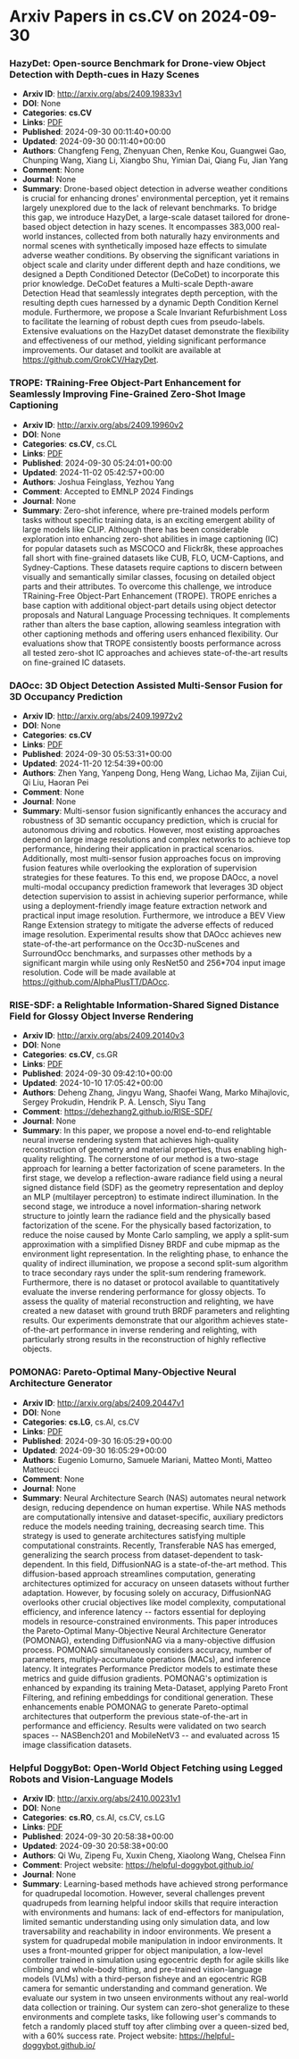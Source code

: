 # Arxiv Papers in cs.CV on 2024-09-30
### HazyDet: Open-source Benchmark for Drone-view Object Detection with Depth-cues in Hazy Scenes
- **Arxiv ID**: http://arxiv.org/abs/2409.19833v1
- **DOI**: None
- **Categories**: **cs.CV**
- **Links**: [PDF](http://arxiv.org/pdf/2409.19833v1)
- **Published**: 2024-09-30 00:11:40+00:00
- **Updated**: 2024-09-30 00:11:40+00:00
- **Authors**: Changfeng Feng, Zhenyuan Chen, Renke Kou, Guangwei Gao, Chunping Wang, Xiang Li, Xiangbo Shu, Yimian Dai, Qiang Fu, Jian Yang
- **Comment**: None
- **Journal**: None
- **Summary**: Drone-based object detection in adverse weather conditions is crucial for enhancing drones' environmental perception, yet it remains largely unexplored due to the lack of relevant benchmarks. To bridge this gap, we introduce HazyDet, a large-scale dataset tailored for drone-based object detection in hazy scenes. It encompasses 383,000 real-world instances, collected from both naturally hazy environments and normal scenes with synthetically imposed haze effects to simulate adverse weather conditions. By observing the significant variations in object scale and clarity under different depth and haze conditions, we designed a Depth Conditioned Detector (DeCoDet) to incorporate this prior knowledge. DeCoDet features a Multi-scale Depth-aware Detection Head that seamlessly integrates depth perception, with the resulting depth cues harnessed by a dynamic Depth Condition Kernel module. Furthermore, we propose a Scale Invariant Refurbishment Loss to facilitate the learning of robust depth cues from pseudo-labels. Extensive evaluations on the HazyDet dataset demonstrate the flexibility and effectiveness of our method, yielding significant performance improvements. Our dataset and toolkit are available at https://github.com/GrokCV/HazyDet.



### TROPE: TRaining-Free Object-Part Enhancement for Seamlessly Improving Fine-Grained Zero-Shot Image Captioning
- **Arxiv ID**: http://arxiv.org/abs/2409.19960v2
- **DOI**: None
- **Categories**: **cs.CV**, cs.CL
- **Links**: [PDF](http://arxiv.org/pdf/2409.19960v2)
- **Published**: 2024-09-30 05:24:01+00:00
- **Updated**: 2024-11-02 05:42:57+00:00
- **Authors**: Joshua Feinglass, Yezhou Yang
- **Comment**: Accepted to EMNLP 2024 Findings
- **Journal**: None
- **Summary**: Zero-shot inference, where pre-trained models perform tasks without specific training data, is an exciting emergent ability of large models like CLIP. Although there has been considerable exploration into enhancing zero-shot abilities in image captioning (IC) for popular datasets such as MSCOCO and Flickr8k, these approaches fall short with fine-grained datasets like CUB, FLO, UCM-Captions, and Sydney-Captions. These datasets require captions to discern between visually and semantically similar classes, focusing on detailed object parts and their attributes. To overcome this challenge, we introduce TRaining-Free Object-Part Enhancement (TROPE). TROPE enriches a base caption with additional object-part details using object detector proposals and Natural Language Processing techniques. It complements rather than alters the base caption, allowing seamless integration with other captioning methods and offering users enhanced flexibility. Our evaluations show that TROPE consistently boosts performance across all tested zero-shot IC approaches and achieves state-of-the-art results on fine-grained IC datasets.



### DAOcc: 3D Object Detection Assisted Multi-Sensor Fusion for 3D Occupancy Prediction
- **Arxiv ID**: http://arxiv.org/abs/2409.19972v2
- **DOI**: None
- **Categories**: **cs.CV**
- **Links**: [PDF](http://arxiv.org/pdf/2409.19972v2)
- **Published**: 2024-09-30 05:53:31+00:00
- **Updated**: 2024-11-20 12:54:39+00:00
- **Authors**: Zhen Yang, Yanpeng Dong, Heng Wang, Lichao Ma, Zijian Cui, Qi Liu, Haoran Pei
- **Comment**: None
- **Journal**: None
- **Summary**: Multi-sensor fusion significantly enhances the accuracy and robustness of 3D semantic occupancy prediction, which is crucial for autonomous driving and robotics. However, most existing approaches depend on large image resolutions and complex networks to achieve top performance, hindering their application in practical scenarios. Additionally, most multi-sensor fusion approaches focus on improving fusion features while overlooking the exploration of supervision strategies for these features. To this end, we propose DAOcc, a novel multi-modal occupancy prediction framework that leverages 3D object detection supervision to assist in achieving superior performance, while using a deployment-friendly image feature extraction network and practical input image resolution. Furthermore, we introduce a BEV View Range Extension strategy to mitigate the adverse effects of reduced image resolution. Experimental results show that DAOcc achieves new state-of-the-art performance on the Occ3D-nuScenes and SurroundOcc benchmarks, and surpasses other methods by a significant margin while using only ResNet50 and 256*704 input image resolution. Code will be made available at https://github.com/AlphaPlusTT/DAOcc.



### RISE-SDF: a Relightable Information-Shared Signed Distance Field for Glossy Object Inverse Rendering
- **Arxiv ID**: http://arxiv.org/abs/2409.20140v3
- **DOI**: None
- **Categories**: **cs.CV**, cs.GR
- **Links**: [PDF](http://arxiv.org/pdf/2409.20140v3)
- **Published**: 2024-09-30 09:42:10+00:00
- **Updated**: 2024-10-10 17:05:42+00:00
- **Authors**: Deheng Zhang, Jingyu Wang, Shaofei Wang, Marko Mihajlovic, Sergey Prokudin, Hendrik P. A. Lensch, Siyu Tang
- **Comment**: https://dehezhang2.github.io/RISE-SDF/
- **Journal**: None
- **Summary**: In this paper, we propose a novel end-to-end relightable neural inverse rendering system that achieves high-quality reconstruction of geometry and material properties, thus enabling high-quality relighting. The cornerstone of our method is a two-stage approach for learning a better factorization of scene parameters. In the first stage, we develop a reflection-aware radiance field using a neural signed distance field (SDF) as the geometry representation and deploy an MLP (multilayer perceptron) to estimate indirect illumination. In the second stage, we introduce a novel information-sharing network structure to jointly learn the radiance field and the physically based factorization of the scene. For the physically based factorization, to reduce the noise caused by Monte Carlo sampling, we apply a split-sum approximation with a simplified Disney BRDF and cube mipmap as the environment light representation. In the relighting phase, to enhance the quality of indirect illumination, we propose a second split-sum algorithm to trace secondary rays under the split-sum rendering framework. Furthermore, there is no dataset or protocol available to quantitatively evaluate the inverse rendering performance for glossy objects. To assess the quality of material reconstruction and relighting, we have created a new dataset with ground truth BRDF parameters and relighting results. Our experiments demonstrate that our algorithm achieves state-of-the-art performance in inverse rendering and relighting, with particularly strong results in the reconstruction of highly reflective objects.



### POMONAG: Pareto-Optimal Many-Objective Neural Architecture Generator
- **Arxiv ID**: http://arxiv.org/abs/2409.20447v1
- **DOI**: None
- **Categories**: **cs.LG**, cs.AI, cs.CV
- **Links**: [PDF](http://arxiv.org/pdf/2409.20447v1)
- **Published**: 2024-09-30 16:05:29+00:00
- **Updated**: 2024-09-30 16:05:29+00:00
- **Authors**: Eugenio Lomurno, Samuele Mariani, Matteo Monti, Matteo Matteucci
- **Comment**: None
- **Journal**: None
- **Summary**: Neural Architecture Search (NAS) automates neural network design, reducing dependence on human expertise. While NAS methods are computationally intensive and dataset-specific, auxiliary predictors reduce the models needing training, decreasing search time. This strategy is used to generate architectures satisfying multiple computational constraints. Recently, Transferable NAS has emerged, generalizing the search process from dataset-dependent to task-dependent. In this field, DiffusionNAG is a state-of-the-art method. This diffusion-based approach streamlines computation, generating architectures optimized for accuracy on unseen datasets without further adaptation. However, by focusing solely on accuracy, DiffusionNAG overlooks other crucial objectives like model complexity, computational efficiency, and inference latency -- factors essential for deploying models in resource-constrained environments. This paper introduces the Pareto-Optimal Many-Objective Neural Architecture Generator (POMONAG), extending DiffusionNAG via a many-objective diffusion process. POMONAG simultaneously considers accuracy, number of parameters, multiply-accumulate operations (MACs), and inference latency. It integrates Performance Predictor models to estimate these metrics and guide diffusion gradients. POMONAG's optimization is enhanced by expanding its training Meta-Dataset, applying Pareto Front Filtering, and refining embeddings for conditional generation. These enhancements enable POMONAG to generate Pareto-optimal architectures that outperform the previous state-of-the-art in performance and efficiency. Results were validated on two search spaces -- NASBench201 and MobileNetV3 -- and evaluated across 15 image classification datasets.



### Helpful DoggyBot: Open-World Object Fetching using Legged Robots and Vision-Language Models
- **Arxiv ID**: http://arxiv.org/abs/2410.00231v1
- **DOI**: None
- **Categories**: **cs.RO**, cs.AI, cs.CV, cs.LG
- **Links**: [PDF](http://arxiv.org/pdf/2410.00231v1)
- **Published**: 2024-09-30 20:58:38+00:00
- **Updated**: 2024-09-30 20:58:38+00:00
- **Authors**: Qi Wu, Zipeng Fu, Xuxin Cheng, Xiaolong Wang, Chelsea Finn
- **Comment**: Project website: https://helpful-doggybot.github.io/
- **Journal**: None
- **Summary**: Learning-based methods have achieved strong performance for quadrupedal locomotion. However, several challenges prevent quadrupeds from learning helpful indoor skills that require interaction with environments and humans: lack of end-effectors for manipulation, limited semantic understanding using only simulation data, and low traversability and reachability in indoor environments. We present a system for quadrupedal mobile manipulation in indoor environments. It uses a front-mounted gripper for object manipulation, a low-level controller trained in simulation using egocentric depth for agile skills like climbing and whole-body tilting, and pre-trained vision-language models (VLMs) with a third-person fisheye and an egocentric RGB camera for semantic understanding and command generation. We evaluate our system in two unseen environments without any real-world data collection or training. Our system can zero-shot generalize to these environments and complete tasks, like following user's commands to fetch a randomly placed stuff toy after climbing over a queen-sized bed, with a 60% success rate. Project website: https://helpful-doggybot.github.io/



